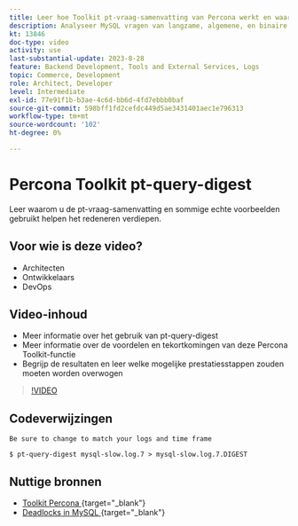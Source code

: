 ```yaml
---
title: Leer hoe Toolkit pt-vraag-samenvatting van Percona werkt en waarom het wordt gebruikt
description: Analyseer MySQL vragen van langzame, algemene, en binaire logboekdossiers. Het kan vragen van &grave; SHOW PROCESSLIST' en MySQL protocolgegevens van tcpdump ook analyseren.
kt: 13846
doc-type: video
activity: use
last-substantial-update: 2023-8-28
feature: Backend Development, Tools and External Services, Logs
topic: Commerce, Development
role: Architect, Developer
level: Intermediate
exl-id: 77e91f1b-b3ae-4c6d-bb6d-4fd7ebbb0baf
source-git-commit: 598bff1fd2cefdc449d5ae3431401aec1e796313
workflow-type: tm+mt
source-wordcount: '102'
ht-degree: 0%

---
```


# Percona Toolkit pt-query-digest

Leer waarom u de pt-vraag-samenvatting en sommige echte voorbeelden gebruikt helpen het redeneren verdiepen.

## Voor wie is deze video?

- Architecten
- Ontwikkelaars
- DevOps

## Video-inhoud

- Meer informatie over het gebruik van pt-query-digest
- Meer informatie over de voordelen en tekortkomingen van deze Percona Toolkit-functie
- Begrijp de resultaten en leer welke mogelijke prestatiesstappen zouden moeten worden overwogen

>[!VIDEO](https://video.tv.adobe.com/v/3423480?learn=on)

## Codeverwijzingen

```MYSQL
Be sure to change to match your logs and time frame

$ pt-query-digest mysql-slow.log.7 > mysql-slow.log.7.DIGEST
```

## Nuttige bronnen

- [ Toolkit Percona ](https://docs.percona.com/percona-toolkit/pt-query-digest.html){target="_blank"} 
- [ Deadlocks in MySQL ](https://experienceleague.adobe.com/docs/commerce-knowledge-base/kb/troubleshooting/database/deadlocks-in-mysql.html?lang=nl-NL){target="_blank"} 
